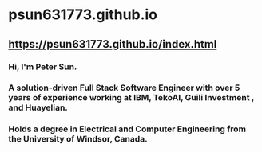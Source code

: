 # psun631773.github.io

## https://psun631773.github.io/index.html




### Hi, I'm Peter Sun.

### A solution-driven Full Stack Software Engineer with over 5 years of experience working at IBM, TekoAI, Guili Investment , and Huayelian.

### Holds a degree in Electrical and Computer Engineering from the University of Windsor, Canada.